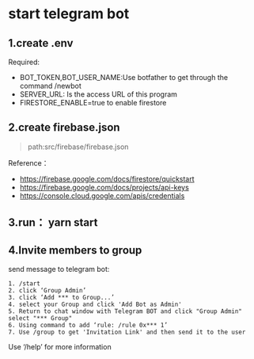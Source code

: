 
# start telegram bot

## 1.create .env
Required:
       
* BOT_TOKEN,BOT_USER_NAME:Use botfather to get through the command /newbot
* SERVER_URL: Is the access URL of this program
* FIRESTORE_ENABLE=true to enable firestore 
## 2.create firebase.json
> path:src/firebase/firebase.json 

Reference：
* https://firebase.google.com/docs/firestore/quickstart
* https://firebase.google.com/docs/projects/api-keys
* https://console.cloud.google.com/apis/credentials

## 3.run： yarn start


## 4.Invite members to group
send message to telegram bot:

    1. /start 
    2. click ‘Group Admin’
    3. click ‘Add *** to Group...’
    4. select your Group and click 'Add Bot as Admin'
    5. Return to chat window with Telegram BOT and click "Group Admin" select "*** Group"
    6. Using command to add ‘rule: /rule 0x*** 1’
    7. Use /group to get 'Invitation Link' and then send it to the user
Use ‘/help’ for more information